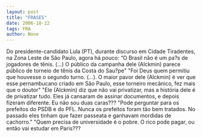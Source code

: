 ```yaml
---
layout: post
title: "FRASES"
date: 2006-10-22
tags: FRA
author: None
---
```

Do presidente-candidato Lula (PT), durante discurso em Cidade Tiradentes, na Zona Leste de São Paulo, agora há pouco:
“O Brasil não é um pa?s de jogadores de tênis. (...) O público da campanha dele (Alckmin)&nbsp;parece público de torneio de tênis da Costa do Sau?pe\"
\"Foi Deus quem permitiu que houvesse o segundo turno. (...). O maior pavor dele (Alckmin) é ver que esse pernambucano criado em São Paulo, esse torneiro mecânico, fez mais que o doutor\"
\"Ele (Alckmin) diz que não vai privatizar, mas a história dele é de privatizar tudo. Eles já cansaram de assinar documentos, e depois fizeram diferente. Eu não sou duas caras???
\"Pode perguntar para os prefeitos do PSDB e do PFL. Nunca os prefeitos foram tão bem tratados. No passado eles tinham que fazer passeata e ganhavam mordidas de cachorro.\"
\"Quem precisa de universidade é o pobre. O rico pode pagar, ou então vai estudar em Paris???  